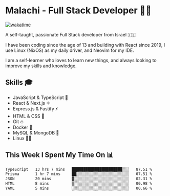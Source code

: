 # Malachi - Full Stack Developer 🚀🔥
[![wakatime](https://wakatime.com/badge/user/112ec769-e669-4b78-a46f-cf4343930741.svg)](https://wakatime.com/@112ec769-e669-4b78-a46f-cf4343930741)

A self-taught, passionate Full Stack developer from Israel 🇮🇱

I have been coding since the age of 13 and building with React since 2019, I use Linux (NixOS) as my daily driver, and Neovim for my IDE.

I am a self-learner who loves to learn new things, and always looking to improve my skills and knowledge.

## Skills 🎓
- JavaScript & TypeScript 💎
- React & Next.js ⚛️
- Express.js & Fastify ⚡️
- HTML & CSS 🎨
- Git 🔥
- Docker 🐳
- MySQL & MongoDB 💾
- Linux 👨‍💻

## This Week I Spent My Time On 📊
<!--START_SECTION:waka-->

```txt
TypeScript   13 hrs 7 mins   ██████████████████████░░░   87.51 %
Prisma       1 hr 7 mins     ██░░░░░░░░░░░░░░░░░░░░░░░   07.51 %
JSON         20 mins         ▓░░░░░░░░░░░░░░░░░░░░░░░░   02.31 %
HTML         8 mins          ▒░░░░░░░░░░░░░░░░░░░░░░░░   00.98 %
YAML         5 mins          ░░░░░░░░░░░░░░░░░░░░░░░░░   00.66 %
```

<!--END_SECTION:waka-->

